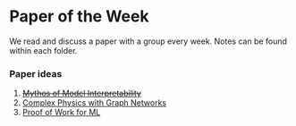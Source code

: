# Paper of the Week

We read and discuss a paper with a group every week. Notes can be found within each folder.

### Paper ideas

1. ~~[Mythos of Model Interpretability](https://arxiv.org/pdf/1606.03490.pdf)~~
2. [Complex Physics with Graph Networks](https://arxiv.org/pdf/2002.09405.pdf)
3. [Proof of Work for ML](https://arxiv.org/pdf/2001.09244.pdf)
